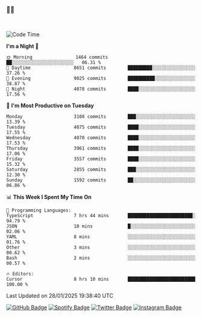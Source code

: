 ### 🤙🍺

<!-- <a href="https://github-readme-stats.vercel.app/api?username=hzak2xx&count_private=true&show_icons=true&theme=dracula">
  <img align="center" src="https://github-readme-stats.vercel.app/api?username=hzak2xx&count_private=true&show_icons=true&theme=dracula" />
</a>
</br> -->
</br>

<!--START_SECTION:waka-->
![Code Time](http://img.shields.io/badge/Code%20Time-3%2C703%20hrs%2026%20mins-blue)

**I'm a Night 🦉** 

```text
🌞 Morning                1464 commits        ██░░░░░░░░░░░░░░░░░░░░░░░   06.31 % 
🌆 Daytime                8651 commits        █████████░░░░░░░░░░░░░░░░   37.26 % 
🌃 Evening                9025 commits        ██████████░░░░░░░░░░░░░░░   38.87 % 
🌙 Night                  4078 commits        ████░░░░░░░░░░░░░░░░░░░░░   17.56 % 
```
📅 **I'm Most Productive on Tuesday** 

```text
Monday                   3108 commits        ███░░░░░░░░░░░░░░░░░░░░░░   13.39 % 
Tuesday                  4075 commits        ████░░░░░░░░░░░░░░░░░░░░░   17.55 % 
Wednesday                4070 commits        ████░░░░░░░░░░░░░░░░░░░░░   17.53 % 
Thursday                 3961 commits        ████░░░░░░░░░░░░░░░░░░░░░   17.06 % 
Friday                   3557 commits        ████░░░░░░░░░░░░░░░░░░░░░   15.32 % 
Saturday                 2855 commits        ███░░░░░░░░░░░░░░░░░░░░░░   12.30 % 
Sunday                   1592 commits        ██░░░░░░░░░░░░░░░░░░░░░░░   06.86 % 
```


📊 **This Week I Spent My Time On** 

```text
💬 Programming Languages: 
TypeScript               7 hrs 44 mins       ████████████████████████░   94.79 % 
JSON                     10 mins             █░░░░░░░░░░░░░░░░░░░░░░░░   02.06 % 
YAML                     8 mins              ░░░░░░░░░░░░░░░░░░░░░░░░░   01.76 % 
Other                    3 mins              ░░░░░░░░░░░░░░░░░░░░░░░░░   00.62 % 
Bash                     2 mins              ░░░░░░░░░░░░░░░░░░░░░░░░░   00.57 % 

🔥 Editors: 
Cursor                   8 hrs 10 mins       █████████████████████████   100.00 % 
```


 Last Updated on 28/01/2025 19:38:40 UTC
<!--END_SECTION:waka-->

[![GitHub Badge](https://img.shields.io/badge/GitHub-100000?style=for-the-badge&logo=github&logoColor=white)](https://github.com/hzak2xx)
[![Spotify Badge](https://img.shields.io/badge/Spotify-1ED760?&style=for-the-badge&logo=spotify&logoColor=white)](https://open.spotify.com/user/uf90s6sbbh75a1mt44clkhkvf)
[![Twitter Badge](https://img.shields.io/badge/Twitter-1DA1F2?style=for-the-badge&logo=twitter&logoColor=white)](https://twitter.com/hzak2xx)
[![Instagram Badge](https://img.shields.io/badge/Instagram-E4405F?style=for-the-badge&logo=instagram&logoColor=white)](https://www.instagram.com/hzak2xx/)
